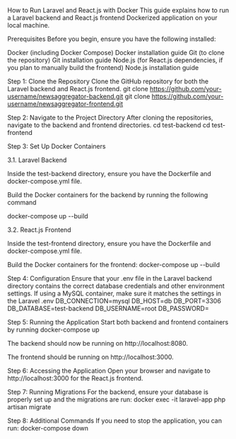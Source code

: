 How to Run Laravel and React.js with Docker
This guide explains how to run a Laravel backend and React.js frontend Dockerized application on your local machine.

Prerequisites
Before you begin, ensure you have the following installed:

Docker (including Docker Compose)
Docker installation guide
Git (to clone the repository)
Git installation guide
Node.js (for React.js dependencies, if you plan to manually build the frontend)
Node.js installation guide


Step 1: Clone the Repository
Clone the GitHub repository for both the Laravel backend and React.js frontend.
git clone https://github.com/your-username/newsaggregator-backend.git
git clone https://github.com/your-username/newsaggregator-frontend.git


Step 2: Navigate to the Project Directory
After cloning the repositories, navigate to the backend and frontend directories.
cd test-backend
cd test-frontend

Step 3: Set Up Docker Containers

3.1. Laravel Backend

Inside the test-backend directory, ensure you have the Dockerfile and docker-compose.yml file.

Build the Docker containers for the backend by running the following command

docker-compose up --build

3.2. React.js Frontend

Inside the test-frontend directory, ensure you have the Dockerfile and docker-compose.yml file.

Build the Docker containers for the frontend:
docker-compose up --build


Step 4: Configuration
Ensure that your .env file in the Laravel backend directory contains the correct database credentials and other environment settings.
If using a MySQL container, make sure it matches the settings in the Laravel .env
DB_CONNECTION=mysql
DB_HOST=db
DB_PORT=3306
DB_DATABASE=test-backend
DB_USERNAME=root
DB_PASSWORD=

Step 5: Running the Application
Start both backend and frontend containers by running
docker-compose up

The backend should now be running on http://localhost:8080.

The frontend should be running on http://localhost:3000.

Step 6: Accessing the Application
Open your browser and navigate to http://localhost:3000 for the React.js frontend.

Step 7: Running Migrations
For the backend, ensure your database is properly set up and the migrations are run:
docker exec -it laravel-app php artisan migrate

Step 8: Additional Commands
If you need to stop the application, you can run:
docker-compose down



